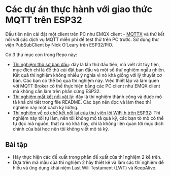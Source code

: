 # Các dự án thực hành với giao thức MQTT trên ESP32

Đầu tiên nên cài đặt một client trên PC như EMQX client - [MQTTX](https://mqttx.app/downloads) và thử kết nối với các dịch vụ MQTT miễn phí để test thử trên PC trước.
Sử dụng thư viện PubSubClient by Nick O’Leary trên ESP32/PIO.

Có 3 thư mục con trong Repo này:

- [Thí nghiệm thô sơ ban đầu](./QoS_Levels_Exp/): đây là lần thử đầu tiên, mã viết rất tùy tiện, mục đích chỉ là để thử cài đặt ban đầu và một số thử nghiệm ngẫu nhiên. Kết quả thí nghiệm không nhiều ý nghĩa vì nó khá giống với lý thuyết cơ bản. Các bạn có thể bỏ qua thí nghiệm này. Việc thiết lập và làm quen với MQTT Broker có thể thực hiện bằng các PC client như EMQX client mà không cần làm trên phần cứng ESP32. 
- [Thí nghiệm mất kết nối vật lý](./WiFi_Disconnect_QoS0_Publishing/): đây là thí nghiệm thành công và được mô tả khá chi tiết trong file README. Các bạn nên đọc và làm theo thí nghiệm này một cách kỹ lưỡng.
- [Thí nghiệm về cơ chế kết nối lại của thư viện lõi WiFi.h trên ESP32](./Wifi_Connect_Experiment/): Thí nghiệm này tôi tự làm, nên tôi không mô tả quá kỹ, các bạn tò mò có thể tự đọc mã nguồn, thật ra nó khá hay, chỉ là không liên quan tới mục đích chính của bài học nên tôi không viết mô tả kỹ.

## Bài tập 

- Hãy thực hiện các đề xuất trong phần đề xuất của thí nghiệm 2 kể trên. 
- Dựa trên mã mẫu của thí nghiệm 2 hãy thiết kế và làm các thí nghiệm để hiểu và ứng dụng khái niệm Last Will Testament (LWT) và KeepAlive.
